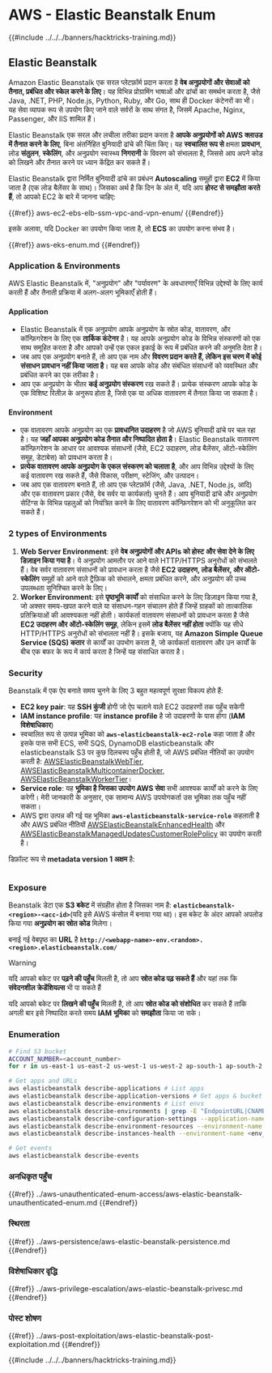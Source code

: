 # AWS - Elastic Beanstalk Enum

{{#include ../../../banners/hacktricks-training.md}}

## Elastic Beanstalk

Amazon Elastic Beanstalk एक सरल प्लेटफ़ॉर्म प्रदान करता है **वेब अनुप्रयोगों और सेवाओं को तैनात, प्रबंधित और स्केल करने के लिए**। यह विभिन्न प्रोग्रामिंग भाषाओं और ढांचों का समर्थन करता है, जैसे Java, .NET, PHP, Node.js, Python, Ruby, और Go, साथ ही Docker कंटेनरों का भी। यह सेवा व्यापक रूप से उपयोग किए जाने वाले सर्वरों के साथ संगत है, जिसमें Apache, Nginx, Passenger, और IIS शामिल हैं।

Elastic Beanstalk एक सरल और लचीला तरीका प्रदान करता है **आपके अनुप्रयोगों को AWS क्लाउड में तैनात करने के लिए**, बिना अंतर्निहित बुनियादी ढांचे की चिंता किए। यह **स्वचालित रूप से** क्षमता **प्रावधान**, लोड **संतुलन**, **स्केलिंग**, और अनुप्रयोग स्वास्थ्य **निगरानी** के विवरण को संभालता है, जिससे आप अपने कोड को लिखने और तैनात करने पर ध्यान केंद्रित कर सकते हैं।

Elastic Beanstalk द्वारा निर्मित बुनियादी ढांचे का प्रबंधन **Autoscaling** समूहों द्वारा **EC2** में किया जाता है (एक लोड बैलेंसर के साथ)। जिसका अर्थ है कि दिन के अंत में, यदि आप **होस्ट से समझौता करते हैं**, तो आपको EC2 के बारे में जानना चाहिए:

{{#ref}}
aws-ec2-ebs-elb-ssm-vpc-and-vpn-enum/
{{#endref}}

इसके अलावा, यदि Docker का उपयोग किया जाता है, तो **ECS** का उपयोग करना संभव है।

{{#ref}}
aws-eks-enum.md
{{#endref}}

### Application & Environments

AWS Elastic Beanstalk में, "अनुप्रयोग" और "पर्यावरण" के अवधारणाएँ विभिन्न उद्देश्यों के लिए कार्य करती हैं और तैनाती प्रक्रिया में अलग-अलग भूमिकाएँ होती हैं।

#### Application

- Elastic Beanstalk में एक अनुप्रयोग आपके अनुप्रयोग के स्रोत कोड, वातावरण, और कॉन्फ़िगरेशन के लिए एक **तार्किक कंटेनर** है। यह आपके अनुप्रयोग कोड के विभिन्न संस्करणों को एक साथ समूहित करता है और आपको उन्हें एक एकल इकाई के रूप में प्रबंधित करने की अनुमति देता है।
- जब आप एक अनुप्रयोग बनाते हैं, तो आप एक नाम और **विवरण प्रदान करते हैं, लेकिन इस चरण में कोई संसाधन प्रावधान नहीं किया जाता है**। यह बस आपके कोड और संबंधित संसाधनों को व्यवस्थित और प्रबंधित करने का एक तरीका है।
- आप एक अनुप्रयोग के भीतर **कई अनुप्रयोग संस्करण** रख सकते हैं। प्रत्येक संस्करण आपके कोड के एक विशिष्ट रिलीज़ के अनुरूप होता है, जिसे एक या अधिक वातावरण में तैनात किया जा सकता है।

#### Environment

- एक वातावरण आपके अनुप्रयोग का एक **प्रावधानित उदाहरण** है जो AWS बुनियादी ढांचे पर चल रहा है। यह **जहाँ आपका अनुप्रयोग कोड तैनात और निष्पादित होता है**। Elastic Beanstalk वातावरण कॉन्फ़िगरेशन के आधार पर आवश्यक संसाधनों (जैसे, EC2 उदाहरण, लोड बैलेंसर, ऑटो-स्केलिंग समूह, डेटाबेस) को प्रावधान करता है।
- **प्रत्येक वातावरण आपके अनुप्रयोग के एकल संस्करण को चलाता है**, और आप विभिन्न उद्देश्यों के लिए कई वातावरण रख सकते हैं, जैसे विकास, परीक्षण, स्टेजिंग, और उत्पादन।
- जब आप एक वातावरण बनाते हैं, तो आप एक प्लेटफ़ॉर्म (जैसे, Java, .NET, Node.js, आदि) और एक वातावरण प्रकार (जैसे, वेब सर्वर या कार्यकर्ता) चुनते हैं। आप बुनियादी ढांचे और अनुप्रयोग सेटिंग्स के विभिन्न पहलुओं को नियंत्रित करने के लिए वातावरण कॉन्फ़िगरेशन को भी अनुकूलित कर सकते हैं।

### 2 types of Environments

1. **Web Server Environment**: इसे **वेब अनुप्रयोगों और APIs को होस्ट और सेवा देने के लिए डिज़ाइन किया गया है**। ये अनुप्रयोग आमतौर पर आने वाले HTTP/HTTPS अनुरोधों को संभालते हैं। वेब सर्वर वातावरण संसाधनों को प्रावधान करता है जैसे **EC2 उदाहरण, लोड बैलेंसर, और ऑटो-स्केलिंग** समूहों को आने वाले ट्रैफ़िक को संभालने, क्षमता प्रबंधित करने, और अनुप्रयोग की उच्च उपलब्धता सुनिश्चित करने के लिए।
2. **Worker Environment**: इसे **पृष्ठभूमि कार्यों** को संसाधित करने के लिए डिज़ाइन किया गया है, जो अक्सर समय-खपत करने वाले या संसाधन-गहन संचालन होते हैं जिन्हें ग्राहकों को तात्कालिक प्रतिक्रियाओं की आवश्यकता नहीं होती। कार्यकर्ता वातावरण संसाधनों को प्रावधान करता है जैसे **EC2 उदाहरण और ऑटो-स्केलिंग समूह**, लेकिन इसमें **लोड बैलेंसर नहीं होता** क्योंकि यह सीधे HTTP/HTTPS अनुरोधों को संभालता नहीं है। इसके बजाय, यह **Amazon Simple Queue Service (SQS) कतार** से कार्यों का उपभोग करता है, जो कार्यकर्ता वातावरण और उन कार्यों के बीच एक बफर के रूप में कार्य करता है जिन्हें यह संसाधित करता है।

### Security

Beanstalk में एक ऐप बनाते समय चुनने के लिए 3 बहुत महत्वपूर्ण सुरक्षा विकल्प होते हैं:

- **EC2 key pair**: यह **SSH कुंजी** होगी जो ऐप चलाने वाले EC2 उदाहरणों तक पहुँच सकेगी
- **IAM instance profile**: यह **instance profile** है जो उदाहरणों के पास होगा (**IAM विशेषाधिकार**)
- स्वचालित रूप से उत्पन्न भूमिका को **`aws-elasticbeanstalk-ec2-role`** कहा जाता है और इसके पास सभी ECS, सभी SQS, DynamoDB elasticbeanstalk और elasticbeanstalk S3 पर कुछ दिलचस्प पहुँच होती है, जो AWS प्रबंधित नीतियों का उपयोग करती है: [AWSElasticBeanstalkWebTier](https://us-east-1.console.aws.amazon.com/iam/home#/policies/arn:aws:iam::aws:policy/AWSElasticBeanstalkWebTier), [AWSElasticBeanstalkMulticontainerDocker](https://us-east-1.console.aws.amazon.com/iam/home#/policies/arn:aws:iam::aws:policy/AWSElasticBeanstalkMulticontainerDocker), [AWSElasticBeanstalkWorkerTier](https://us-east-1.console.aws.amazon.com/iam/home#/policies/arn:aws:iam::aws:policy/AWSElasticBeanstalkWorkerTier)।
- **Service role**: यह **भूमिका है जिसका उपयोग AWS सेवा** सभी आवश्यक कार्यों को करने के लिए करेगी। मेरी जानकारी के अनुसार, एक सामान्य AWS उपयोगकर्ता उस भूमिका तक पहुँच नहीं सकता।
- AWS द्वारा उत्पन्न की गई यह भूमिका **`aws-elasticbeanstalk-service-role`** कहलाती है और AWS प्रबंधित नीतियों [AWSElasticBeanstalkEnhancedHealth](https://us-east-1.console.aws.amazon.com/iam/home#/policies/arn:aws:iam::aws:policy/service-role/AWSElasticBeanstalkEnhancedHealth) और [AWSElasticBeanstalkManagedUpdatesCustomerRolePolicy](https://us-east-1.console.aws.amazon.com/iamv2/home?region=us-east-1#/roles/details/aws-elasticbeanstalk-service-role?section=permissions) का उपयोग करती है।

डिफ़ॉल्ट रूप से **metadata version 1 अक्षम** है:

<figure><img src="../../../images/image (103).png" alt=""><figcaption></figcaption></figure>

### Exposure

Beanstalk डेटा एक **S3 बकेट** में संग्रहीत होता है जिसका नाम है: **`elasticbeanstalk-<region>-<acc-id>`**(यदि इसे AWS कंसोल में बनाया गया था)। इस बकेट के अंदर आपको अपलोड किया गया **अनुप्रयोग का स्रोत कोड** मिलेगा।

बनाई गई वेबपृष्ठ का **URL** है **`http://<webapp-name>-env.<random>.<region>.elasticbeanstalk.com/`**

> [!WARNING]
> यदि आपको बकेट पर **पढ़ने की पहुँच** मिलती है, तो आप **स्रोत कोड पढ़ सकते हैं** और यहां तक कि **संवेदनशील क्रेडेंशियल्स** भी पा सकते हैं
>
> यदि आपको बकेट पर **लिखने की पहुँच** मिलती है, तो आप **स्रोत कोड को संशोधित** कर सकते हैं ताकि अगली बार इसे निष्पादित करते समय **IAM भूमिका** को **समझौता** किया जा सके।

### Enumeration
```bash
# Find S3 bucket
ACCOUNT_NUMBER=<account_number>
for r in us-east-1 us-east-2 us-west-1 us-west-2 ap-south-1 ap-south-2 ap-northeast-1 ap-northeast-2 ap-northeast-3 ap-southeast-1 ap-southeast-2 ap-southeast-3 ca-central-1 eu-central-1 eu-central-2 eu-west-1 eu-west-2 eu-west-3 eu-north-1 sa-east-1 af-south-1 ap-east-1 eu-south-1 eu-south-2 me-south-1 me-central-1; do aws s3 ls elasticbeanstalk-$r-$ACCOUNT_NUMBER 2>/dev/null && echo "Found in: elasticbeanstalk-$r-$ACCOUNT_NUMBER"; done

# Get apps and URLs
aws elasticbeanstalk describe-applications # List apps
aws elasticbeanstalk describe-application-versions # Get apps & bucket name with source code
aws elasticbeanstalk describe-environments # List envs
aws elasticbeanstalk describe-environments | grep -E "EndpointURL|CNAME"
aws elasticbeanstalk describe-configuration-settings --application-name <app_name> --environment-name <env_name>
aws elasticbeanstalk describe-environment-resources --environment-name <env_name> # Get env info such as SQS used queues
aws elasticbeanstalk describe-instances-health --environment-name <env_name> # Get the instances of an environment

# Get events
aws elasticbeanstalk describe-events
```
### अनधिकृत पहुँच

{{#ref}}
../aws-unauthenticated-enum-access/aws-elastic-beanstalk-unauthenticated-enum.md
{{#endref}}

### स्थिरता

{{#ref}}
../aws-persistence/aws-elastic-beanstalk-persistence.md
{{#endref}}

### विशेषाधिकार वृद्धि

{{#ref}}
../aws-privilege-escalation/aws-elastic-beanstalk-privesc.md
{{#endref}}

### पोस्ट शोषण

{{#ref}}
../aws-post-exploitation/aws-elastic-beanstalk-post-exploitation.md
{{#endref}}

{{#include ../../../banners/hacktricks-training.md}}
